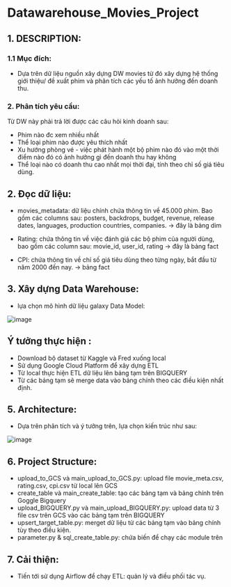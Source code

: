 # Datawarehouse_Movies_Project
## 1. DESCRIPTION:
### 1.1 Mục đích:  
- Dựa trên dữ liệu nguồn xây dựng DW movies từ đó xây dựng hệ thống giới thiệu/ đề xuất phim và phân tích các yếu tố ảnh hưởng đến doanh thu.
### 2. Phân tích yêu cầu:
Từ DW này phải trả lời được các câu hỏi kinh doanh sau:
- Phim nào đc xem nhiều nhất
- Thể loại phim nào được yêu thích nhất 
- Xu hướng phòng vé - việc phát hành một bộ phim nào đó vào một thời điểm nào đó có ảnh hưởng gì đến doanh thu hay không
- Thể loại nào có doanh thu cao nhất mọi thời đại, tính theo chỉ số giá tiêu dùng. 
## 2. Đọc dữ liệu:
- movies_metadata: dữ liệu chính chứa thông tin về 45.000 phim. Bao gồm các columns sau: posters, backdrops, budget, revenue, release dates, languages, production countries, companies. 
→ đây là bảng dim 

- Rating: chứa thông tin về việc đánh giá các bộ phim của người dùng, bao gồm các column sau: movie_id, user_id, rating
→ đây là  bảng fact

- CPI: chứa thông tin về chỉ số giá tiêu dùng theo từng ngày, bắt đầu từ năm 2000 đến nay. 
→ bảng fact

## 3. Xây dựng Data Warehouse:
- lựa chọn mô hình dữ liệu galaxy
Data Model:

![image](https://user-images.githubusercontent.com/90466915/226553184-e7b60a99-3aa9-4bec-a18f-7ca38766b059.png)

## Ý tưởng thực hiện :
- Download bộ dataset từ Kaggle và Fred xuống local
- Sử dụng Google Cloud Platform để xây dựng ETL
- Từ local thực hiện ETL dữ liệu lên bảng tạm trên BIGQUERY
- Từ các bảng tạm sẽ merge data vào bảng chính theo các điều kiện nhất định.

## 5. Architecture:
- Dựa trên phân tích và ý tưởng trên, lựa chọn kiến trúc như sau:

![image](https://user-images.githubusercontent.com/90466915/226554013-2e34633a-326e-4e40-9cf7-7910d3f98177.png)

## 6. Project Structure:
- upload_to_GCS và main_upload_to_GCS.py: upload file movie_meta.csv, rating.csv, cpi.csv từ local lên GCS
- create_table và main_create_table: tạo các bảng tạm và bảng chính trên Goggle Bigquery
- upload_BIGQUERY.py  và main_upload_BIGQUERY.py: upload data từ 3 file csv trên GCS vào các bảng tạm trên BIGQUERY
- upsert_target_table.py: merget dữ liệu từ các bảng tạm vào bảng chính tùy theo điều kiện. 
- parameter.py & sql_create_table.py: chứa biến để chạy các module trên


## 7. Cải thiện:
- Tiến tới sử dụng Airflow để chạy ETL: quản lý và điều phối tác vụ. 






 
